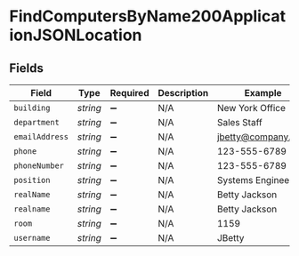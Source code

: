 # FindComputersByName200ApplicationJSONLocation


## Fields

| Field              | Type               | Required           | Description        | Example            |
| ------------------ | ------------------ | ------------------ | ------------------ | ------------------ |
| `building`         | *string*           | :heavy_minus_sign: | N/A                | New York Office    |
| `department`       | *string*           | :heavy_minus_sign: | N/A                | Sales Staff        |
| `emailAddress`     | *string*           | :heavy_minus_sign: | N/A                | jbetty@company.com |
| `phone`            | *string*           | :heavy_minus_sign: | N/A                | 123-555-6789       |
| `phoneNumber`      | *string*           | :heavy_minus_sign: | N/A                | 123-555-6789       |
| `position`         | *string*           | :heavy_minus_sign: | N/A                | Systems Engineer   |
| `realName`         | *string*           | :heavy_minus_sign: | N/A                | Betty Jackson      |
| `realname`         | *string*           | :heavy_minus_sign: | N/A                | Betty Jackson      |
| `room`             | *string*           | :heavy_minus_sign: | N/A                | 1159               |
| `username`         | *string*           | :heavy_minus_sign: | N/A                | JBetty             |